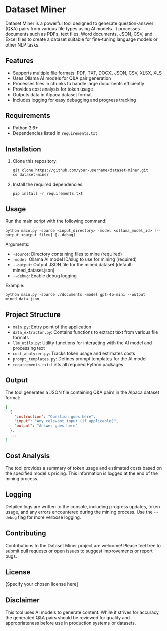 # Dataset Miner

Dataset Miner is a powerful tool designed to generate question-answer (Q&A) pairs from various file types using AI models. It processes documents such as PDFs, text files, Word documents, JSON, CSV, and Excel files to create a dataset suitable for fine-tuning language models or other NLP tasks.

## Features

- Supports multiple file formats: PDF, TXT, DOCX, JSON, CSV, XLSX, XLS
- Uses Ollama AI models for Q&A pair generation
- Processes files in chunks to handle large documents efficiently
- Provides cost analysis for token usage
- Outputs data in Alpaca dataset format
- Includes logging for easy debugging and progress tracking

## Requirements

- Python 3.6+
- Dependencies listed in `requirements.txt`

## Installation

1. Clone this repository:

   ```
   git clone https://github.com/your-username/dataset-miner.git
   cd dataset-miner
   ```

2. Install the required dependencies:
   ```
   pip install -r requirements.txt
   ```

## Usage

Run the main script with the following command:

```
python main.py -source <input_directory> -model <ollama_model_id> [--output <output_file>] [--debug]
```

Arguments:

- `-source`: Directory containing files to mine (required)
- `-model`: Ollama AI model ID/slug to use for mining (required)
- `--output`: Output JSON file for the mined dataset (default: mined_dataset.json)
- `--debug`: Enable debug logging

Example:

```
python main.py -source ./documents -model gpt-4o-mini --output mined_data.json
```

## Project Structure

- `main.py`: Entry point of the application
- `data_extractor.py`: Contains functions to extract text from various file formats
- `llm_utils.py`: Utility functions for interacting with the AI model and processing text
- `cost_analyzer.py`: Tracks token usage and estimates costs
- `prompt_templates.py`: Defines prompt templates for the AI model
- `requirements.txt`: Lists all required Python packages

## Output

The tool generates a JSON file containing Q&A pairs in the Alpaca dataset format:

```json
[
  {
    "instruction": "Question goes here",
    "input": "Any relevant input (if applicable)",
    "output": "Answer goes here"
  },
  ...
]
```

## Cost Analysis

The tool provides a summary of token usage and estimated costs based on the specified model's pricing. This information is logged at the end of the mining process.

## Logging

Detailed logs are written to the console, including progress updates, token usage, and any errors encountered during the mining process. Use the `--debug` flag for more verbose logging.

## Contributing

Contributions to the Dataset Miner project are welcome! Please feel free to submit pull requests or open issues to suggest improvements or report bugs.

## License

[Specify your chosen license here]

## Disclaimer

This tool uses AI models to generate content. While it strives for accuracy, the generated Q&A pairs should be reviewed for quality and appropriateness before use in production systems or datasets.
